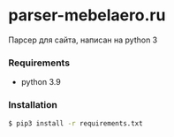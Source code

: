# parser-mebelaero.ru
Парсер для сайта, написан на python 3

### Requirements
 - python 3.9

### Installation
```sh 
$ pip3 install -r requirements.txt
```
